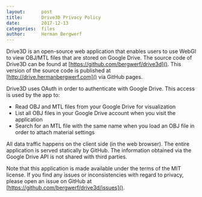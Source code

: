 ```yaml
---
layout:      post
title:       Drive3D Privacy Policy
date:        2017-12-13
categories:  files
author:      Herman Bergwerf
---
```


Drive3D is an open-source web application that enables users to use WebGl to
view OBJ/MTL files that are stored on Google Drive. The source code of Drive3D
can be found at [https://github.com/bergwerf/drive3d](). This version of the source
code is published at [http://drive.hermanbergwerf.com]() via GitHub pages.

Drive3D uses OAuth in order to authenticate with Google Drive. This access is
used by the app to:

- Read OBJ and MTL files from your Google Drive for visualization
- List all OBJ files in your Google Drive account when you visit the application
- Search for an MTL file with the same name when you load an OBJ file in order
  to attach material settings

All data traffic happens on the client side (in the web browser). The entire
application is served statically by GitHub. The information obtained via the
Google Drive API is not shared with third parties.

Note that this application is made available under the terms of the MIT license.
If you find any issues or inconsistencies with regard to privacy, please open an
issue on GitHub at [https://github.com/bergwerf/drive3d/issues]().
